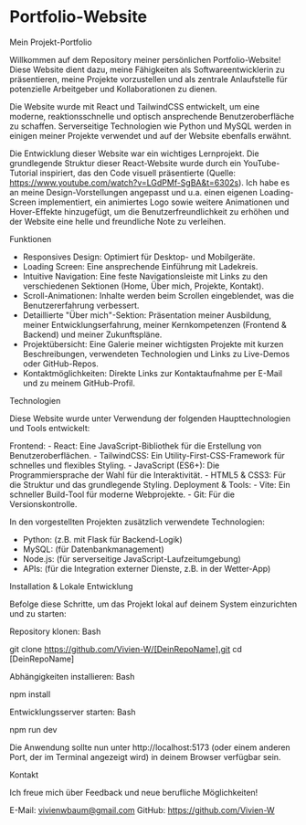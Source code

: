 # Portfolio-Website

Mein Projekt-Portfolio

Willkommen auf dem Repository meiner persönlichen Portfolio-Website! Diese Website dient dazu, meine Fähigkeiten als Softwareentwicklerin zu präsentieren, meine Projekte vorzustellen und als zentrale Anlaufstelle für potenzielle Arbeitgeber und Kollaborationen zu dienen.

Die Website wurde mit React und TailwindCSS entwickelt, um eine moderne, reaktionsschnelle und optisch ansprechende Benutzeroberfläche zu schaffen. Serverseitige Technologien wie Python und MySQL werden in einigen meiner Projekte verwendet und auf der Website ebenfalls erwähnt.

Die Entwicklung dieser Website war ein wichtiges Lernprojekt. Die grundlegende Struktur dieser React-Website wurde durch ein YouTube-Tutorial inspiriert, das den Code visuell präsentierte (Quelle: https://www.youtube.com/watch?v=LGdPMf-SgBA&t=6302s). Ich habe es an meine Design-Vorstellungen angepasst und u.a. einen eigenen Loading-Screen implementiert, ein animiertes Logo sowie weitere Animationen und Hover-Effekte hinzugefügt, um die Benutzerfreundlichkeit zu erhöhen und der Website eine helle und freundliche Note zu verleihen.

Funktionen

- Responsives Design: Optimiert für Desktop- und Mobilgeräte.
- Loading Screen: Eine ansprechende Einführung mit Ladekreis.
- Intuitive Navigation: Eine feste Navigationsleiste mit Links zu den verschiedenen Sektionen (Home, Über mich, Projekte, Kontakt).
- Scroll-Animationen: Inhalte werden beim Scrollen eingeblendet, was die Benutzererfahrung verbessert.
- Detaillierte "Über mich"-Sektion: Präsentation meiner Ausbildung, meiner Entwicklungserfahrung, meiner Kernkompetenzen (Frontend & Backend) und meiner Zukunftspläne.
- Projektübersicht: Eine Galerie meiner wichtigsten Projekte mit kurzen Beschreibungen, verwendeten Technologien und Links zu Live-Demos oder GitHub-Repos.
- Kontaktmöglichkeiten: Direkte Links zur Kontaktaufnahme per E-Mail und zu meinem GitHub-Profil.

Technologien

Diese Website wurde unter Verwendung der folgenden Haupttechnologien und Tools entwickelt:

Frontend: - React: Eine JavaScript-Bibliothek für die Erstellung von Benutzeroberflächen. - TailwindCSS: Ein Utility-First-CSS-Framework für schnelles und flexibles Styling. - JavaScript (ES6+): Die Programmiersprache der Wahl für die Interaktivität. - HTML5 & CSS3: Für die Struktur und das grundlegende Styling.
Deployment & Tools: - Vite: Ein schneller Build-Tool für moderne Webprojekte. - Git: Für die Versionskontrolle.

In den vorgestellten Projekten zusätzlich verwendete Technologien:

- Python: (z.B. mit Flask für Backend-Logik)
- MySQL: (für Datenbankmanagement)
- Node.js: (für serverseitige JavaScript-Laufzeitumgebung)
- APIs: (für die Integration externer Dienste, z.B. in der Wetter-App)

Installation & Lokale Entwicklung

Befolge diese Schritte, um das Projekt lokal auf deinem System einzurichten und zu starten:

Repository klonen:
Bash

git clone https://github.com/Vivien-W/[DeinRepoName].git cd [DeinRepoName]

Abhängigkeiten installieren: Bash

npm install

Entwicklungsserver starten: Bash

npm run dev

Die Anwendung sollte nun unter http://localhost:5173 (oder einem anderen Port, der im Terminal angezeigt wird) in deinem Browser verfügbar sein.

Kontakt

Ich freue mich über Feedback und neue berufliche Möglichkeiten!

E-Mail: vivienwbaum@gmail.com
GitHub: https://github.com/Vivien-W
